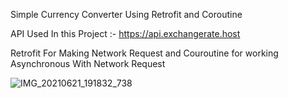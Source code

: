 Simple Currency Converter Using Retrofit and Coroutine

API Used In this Project :- https://api.exchangerate.host

Retrofit For Making Network Request and Couroutine for working Asynchronous With Network Request 

![IMG_20210621_191832_738](https://user-images.githubusercontent.com/36261180/126481646-7dfc42e0-5ee1-4c4f-a052-af65ac07dfda.jpg)

